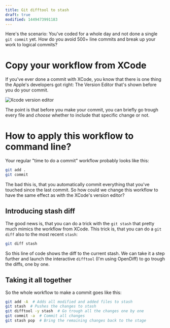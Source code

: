 ```yaml
---
title: Git difftool to stash
draft: true
modified: 1449473991183
---
```


Here's the scenario: You've coded for a whole day and not done a single `git
commit` yet. How do you avoid 500+ line commits and break up your work to
logical commits?

# Copy your workflow from XCode

If you've ever done a commit with XCode, you know that there is one thing the
Apple's developers got right: The Version Editor that's shown before you do your
commit.

![Xcode version editor](/imges/xcode-version-editor.png)

The point is that before you make your commit, you can briefly go trough every
file and *choose* whether to include that specific change or not.

# How to apply this workflow to command line?

Your regular "time to do a commit" workflow probably looks like this:

```bash
git add .
git commit
```

The bad this is, that you automatically commit everything that you've touched
since the last commit. So how could we change this workflow to have the same
effect as with the XCode's version editor?

## Introducing stash diff

The good news is, that you can do a trick with the `git stash` that pretty much
mimics the workflow from XCode. This trick is, that you can do a `git diff` also
to the most recent `stash`:

```bash
git diff stash
```

So this line of code shows the diff to the current stash. We can take it a step
further and launch the interactive `difftool` (I'm using OpenDiff) to go trough
the diffs, one by one.

## Taking it all together

So the whole workflow to make a commit goes like this:

```bash
git add -A  # Adds all modified and added files to stash
git stash  # Pushes the changes to stash
git difftool -y stash  # Go trough all the changes one by one
git commit -a  # Commit all changes
git stash pop  # Bring the remaining changes back to the stage
```

